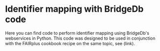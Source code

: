 # Identifier mapping with BridgeDb code

Here you can find code to perform identifier mapping using BridgeDb's webservices in Python. This code was designed to be used in conjunction with the 
FAIRplus cookbook recipe on the same topic, see (link).  
